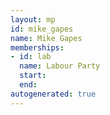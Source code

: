 ```yaml
---
layout: mp
id: mike_gapes
name: Mike Gapes
memberships:
- id: lab
  name: Labour Party
  start: 
  end: 
autogenerated: true
---
```

